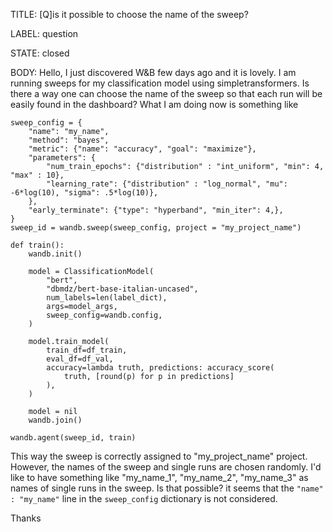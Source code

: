 TITLE:
[Q]is it possible to choose the name of the sweep?

LABEL:
question

STATE:
closed

BODY:
Hello, I just discovered W&B few days ago and it is lovely.
I am running sweeps for my classification model using simpletransformers.
Is there a way one can choose the name of the sweep so that each run will be easily found in the dashboard?
What I am doing now is something like
```
sweep_config = {
    "name": "my_name",
    "method": "bayes",
    "metric": {"name": "accuracy", "goal": "maximize"},
    "parameters": {
        "num_train_epochs": {"distribution" : "int_uniform", "min": 4, "max" : 10},
        "learning_rate": {"distribution" : "log_normal", "mu": -6*log(10), "sigma": .5*log(10)},
    },
    "early_terminate": {"type": "hyperband", "min_iter": 4,},
}
sweep_id = wandb.sweep(sweep_config, project = "my_project_name")

def train():
    wandb.init()

    model = ClassificationModel(
        "bert",
        "dbmdz/bert-base-italian-uncased",
        num_labels=len(label_dict),
        args=model_args,
        sweep_config=wandb.config,
    )

    model.train_model(
        train_df=df_train,
        eval_df=df_val,
        accuracy=lambda truth, predictions: accuracy_score(
            truth, [round(p) for p in predictions]
        ),
    )
    
    model = nil
    wandb.join()

wandb.agent(sweep_id, train)
```
This way the sweep is correctly assigned to "my_project_name" project. However, the names of the sweep and single runs are chosen randomly. I'd like to have something like "my_name_1", "my_name_2", "my_name_3" as names of single runs in the sweep.
Is that possible? it seems that the `"name" : "my_name"` line in the `sweep_config` dictionary is not considered.

Thanks

